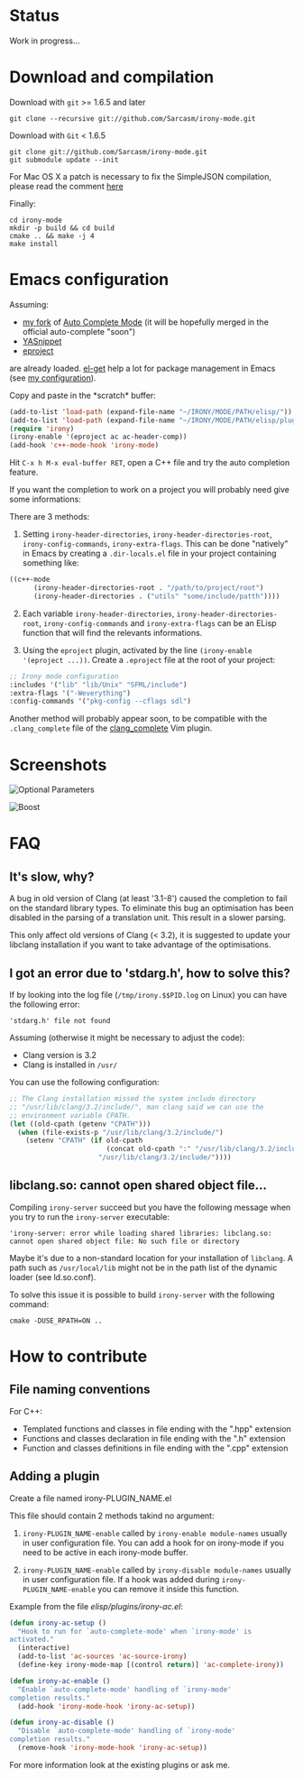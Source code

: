 # Status

Work in progress...


# Download and compilation

Download with `git` >= 1.6.5 and later

    git clone --recursive git://github.com/Sarcasm/irony-mode.git

Download with `Git` < 1.6.5

    git clone git://github.com/Sarcasm/irony-mode.git
    git submodule update --init

For Mac OS X a patch is necessary to fix the SimpleJSON compilation,
please read the comment [here](https://github.com/MJPA/SimpleJSON/commit/cf8aa3087747f76745fc30f38e6aff4af74e9cef#commitcomment-937703)

Finally:

    cd irony-mode
    mkdir -p build && cd build
    cmake .. && make -j 4
    make install

# Emacs configuration

Assuming:

* [my fork](https://github.com/Sarcasm/auto-complete/) of
  [Auto Complete Mode](http://cx4a.org/software/auto-complete/) (it
  will be hopefully merged in the official auto-complete "soon")
* [YASnippet](https://github.com/capitaomorte/yasnippet)
* [eproject](https://github.com/jrockway/eproject)

are already loaded. [el-get](https://github.com/dimitri/el-get) help a
lot for package management in Emacs (see
[my configuration](https://github.com/Sarcasm/.emacs.d/blob/master/sarcasm-elisp/sarcasm-el-get.el)).

Copy and paste in the \*scratch\* buffer:

~~~~~ el
(add-to-list 'load-path (expand-file-name "~/IRONY/MODE/PATH/elisp/"))
(add-to-list 'load-path (expand-file-name "~/IRONY/MODE/PATH/elisp/plugins/"))
(require 'irony)
(irony-enable '(eproject ac ac-header-comp))
(add-hook 'c++-mode-hook 'irony-mode)
~~~~~

Hit `C-x h M-x eval-buffer RET`, open a C++ file and try the auto
completion feature.

If you want the completion to work on a project you will probably need
give some informations:

There are 3 methods:

1. Setting `irony-header-directories`,
   `irony-header-directories-root`, `irony-config-commands`,
   `irony-extra-flags`. This can be done "natively" in Emacs by
   creating a `.dir-locals.el` file in your project containing
   something like:

~~~~~ el
((c++-mode
      (irony-header-directories-root . "/path/to/project/root")
      (irony-header-directories . ("utils" "some/include/patth"))))
~~~~~

2. Each variable `irony-header-directories`,
   `irony-header-directories-root`, `irony-config-commands` and
   `irony-extra-flags` can be an ELisp function that will find the
   relevants informations.

3. Using the `eproject` plugin, activated by the line `(irony-enable
'(eproject ...))`. Create a `.eproject` file at the root of your
project:

~~~~~ el
;; Irony mode configuration
:includes '("lib" "lib/Unix" "SFML/include")
:extra-flags '("-Weverything")
:config-commands '("pkg-config --cflags sdl")
~~~~~


Another method will probably appear soon, to be compatible with the
`.clang_complete` file of the
[clang_complete](http://www.vim.org/scripts/script.php?script_id=3302)
Vim plugin.

# Screenshots

![Optional Parameters](https://raw.github.com/Sarcasm/irony-mode/develop/screenshots/optional-parameters.png)

![Boost](https://raw.github.com/Sarcasm/irony-mode/develop/screenshots/boost-example.png)

# FAQ

## It's slow, why?

A bug in old version of Clang (at least '3.1-8') caused the completion
to fail on the standard library types. To eliminate this bug an
optimisation has been disabled in the parsing of a translation unit.
This result in a slower parsing.

This only affect old versions of Clang (< 3.2), it is suggested to
update your libclang installation if you want to take advantage of the
optimisations.

## I got an error due to 'stdarg.h', how to solve this?

If by looking into the log file (`/tmp/irony.$$PID.log` on Linux) you
can have the following error:

    'stdarg.h' file not found

Assuming (otherwise it might be necessary to adjust the code):

* Clang version is 3.2
* Clang is installed in `/usr/`

You can use the following configuration:

```lisp
;; The Clang installation missed the system include directory
;; "/usr/lib/clang/3.2/include/", man clang said we can use the
;; environment variable CPATH.
(let ((old-cpath (getenv "CPATH")))
  (when (file-exists-p "/usr/lib/clang/3.2/include/")
    (setenv "CPATH" (if old-cpath
                        (concat old-cpath ":" "/usr/lib/clang/3.2/include/")
                      "/usr/lib/clang/3.2/include/"))))
```

## libclang.so: cannot open shared object file...

Compiling `irony-server` succeed but you have the following message
when you try to run the `irony-server` executable:

    'irony-server: error while loading shared libraries: libclang.so: cannot open shared object file: No such file or directory

Maybe it's due to a non-standard location for your installation of
`libclang`. A path such as `/usr/local/lib` might not be in the path
list of the dynamic loader (see ld.so.conf).

To solve this issue it is possible to build `irony-server` with the
following command:

    cmake -DUSE_RPATH=ON ..

# How to contribute

## File naming conventions

For C++:

* Templated functions and classes in file ending with the ".hpp"
  extension
* Functions and classes declaration in file ending with the ".h"
  extension
* Function and classes definitions in file ending with the ".cpp"
  extension

## Adding a plugin

Create a file named irony-PLUGIN_NAME.el

This file should contain 2 methods takind no argument:

1. `irony-PLUGIN_NAME-enable` called by `irony-enable module-names`
   usually in user configuration file. You can add a hook for on
   irony-mode if you need to be active in each irony-mode buffer.

2. `irony-PLUGIN_NAME-enable` called by `irony-disable module-names`
   usually in user configuration file. If a hook was added during
   `irony-PLUGIN_NAME-enable` you can remove it inside this function.


Example from the file *elisp/plugins/irony-ac.el*:

~~~~~ el
(defun irony-ac-setup ()
  "Hook to run for `auto-complete-mode' when `irony-mode' is
activated."
  (interactive)
  (add-to-list 'ac-sources 'ac-source-irony)
  (define-key irony-mode-map [(control return)] 'ac-complete-irony))

(defun irony-ac-enable ()
  "Enable `auto-complete-mode' handling of `irony-mode'
completion results."
  (add-hook 'irony-mode-hook 'irony-ac-setup))

(defun irony-ac-disable ()
  "Disable `auto-complete-mode' handling of `irony-mode'
completion results."
  (remove-hook 'irony-mode-hook 'irony-ac-setup))
~~~~~

For more information look at the existing plugins or ask me.
